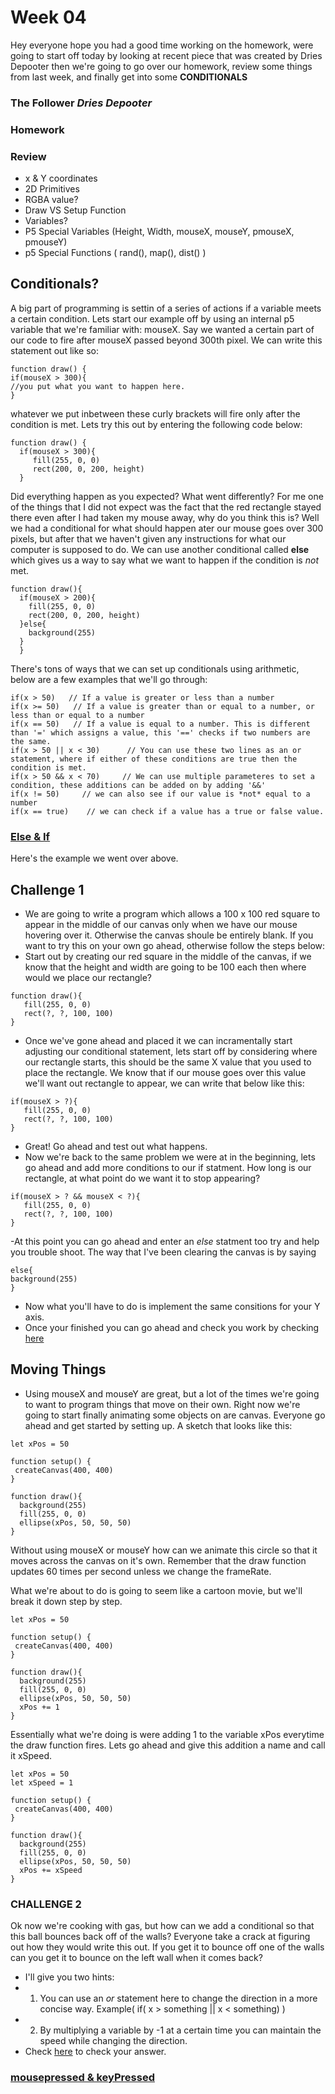 # Week 04
Hey everyone hope you had a good time working on the homework, were going to start off today by looking at recent piece that was created by Dries Depooter
then we're going to go over our homework, review some things from last week, and finally get into some **CONDITIONALS**



### The Follower *Dries Depooter*


### Homework


### Review
 - x & Y coordinates
 - 2D Primitives
 - RGBA value?
 - Draw VS Setup Function
 - Variables?
 - P5 Special Variables (Height, Width, mouseX, mouseY, pmouseX, pmouseY)
 - p5 Special Functions ( rand(), map(), dist() )

## Conditionals?

A big part of programming is settin of a series of actions if a variable meets a certain condition. Lets start our example off by using an internal p5 variable that we're familiar with: mouseX. Say we wanted a certain part of our code to fire after mouseX passed beyond 300th pixel. We can write this statement out like so:

```
function draw() {
if(mouseX > 300){
//you put what you want to happen here.
}
```

whatever we put inbetween these curly brackets will fire only after the condition is met. Lets try this out by entering the following code below:

```
function draw() {
  if(mouseX > 300){
     fill(255, 0, 0)
     rect(200, 0, 200, height)
  }
```

Did everything happen as you expected? What went differently? For me one of the things that I did not expect was the fact that the red rectangle stayed there even after I had taken my mouse away, why do you think this is? Well we had a conditional for what should happen ater our mouse goes over 300 pixels, but after that we haven't given any instructions for what our computer is supposed to do. We can use another conditional called **else** which gives us a way to say what we want to happen if the condition is *not* met.

```
function draw(){
  if(mouseX > 200){
    fill(255, 0, 0)
    rect(200, 0, 200, height)
  }else{
    background(255)
  }
  }
```
There's tons of ways that we can set up conditionals using arithmetic, below are a few examples that we'll go through:

```
if(x > 50)   // If a value is greater or less than a number
if(x >= 50)   // If a value is greater than or equal to a number, or less than or equal to a number
if(x == 50)   // If a value is equal to a number. This is different than '=' which assigns a value, this '==' checks if two numbers are the same. 
if(x > 50 || x < 30)      // You can use these two lines as an or statement, where if either of these conditions are true then the condition is met. 
if(x > 50 && x < 70)     // We can use multiple parameteres to set a condition, these additions can be added on by adding '&&'
if(x != 50)     // we can also see if our value is *not* equal to a number
if(x == true)    // we can check if a value has a true or false value. 

```

### [Else & If](https://editor.p5js.org/dunkFig/sketches/Xyjzl68iC)
Here's the example we went over above.

## Challenge 1
 - We are going to write a program which allows a 100 x 100 red square to appear in the middle of our canvas only when we have our mouse hovering over it. Otherwise the canvas shoule be entirely blank. If you want to try this on your own go ahead, otherwise follow the steps below:
 - Start out by creating our red square in the middle of the canvas, if we know that the height and width are going to be 100 each then where would we place our rectangle?


```
function draw(){
   fill(255, 0, 0)
   rect(?, ?, 100, 100)
}
```

- Once we've gone ahead and placed it we can incramentally start adjusting our conditional statement, lets start off by considering where our rectangle starts, this should be the same X value that you used to place the rectangle. We know that if our mouse goes over this value we'll want out rectangle to appear, we can write that below like this:

```
if(mouseX > ?){
   fill(255, 0, 0)
   rect(?, ?, 100, 100)
}
```

- Great! Go ahead and test out what happens.
- Now we're back to the same problem we were at in the beginning, lets go ahead and add more conditions to our if statment. How long is our rectangle, at what point do we want it to stop appearing?


```
if(mouseX > ? && mouseX < ?){
   fill(255, 0, 0)
   rect(?, ?, 100, 100)
}
```

-At this point you can go ahead and enter an *else* statment too try and help you trouble shoot. The way that I've been clearing the canvas is by saying 


```
else{
background(255)
}
```
- Now what you'll have to do is implement the same consitions for your Y axis. 
- Once your finished you can go ahead and check you work by checking [here](https://editor.p5js.org/dunkFig/sketches/divT7FDTr)

## Moving Things
 - Using mouseX and mouseY are great, but a lot of the times we're going to want to program things that move on their own. Right now we're going to start finally animating some objects on are canvas. Everyone go ahead and get started by setting up. A sketch that looks like this:

```
let xPos = 50

function setup() {
 createCanvas(400, 400)
}

function draw(){
  background(255)
  fill(255, 0, 0)
  ellipse(xPos, 50, 50, 50)
}
```

Without using mouseX or mouseY how can we animate this circle so that it moves across the canvas on it's own. Remember that the draw function updates 60 times per second unless we change the frameRate. 

What we're about to do is going to seem like a cartoon movie, but we'll break it down step by step. 

```
let xPos = 50

function setup() {
 createCanvas(400, 400)
}

function draw(){
  background(255)
  fill(255, 0, 0)
  ellipse(xPos, 50, 50, 50)
  xPos += 1
}
```

Essentially what we're doing is were adding 1 to the variable xPos everytime the draw function fires. Lets go ahead and give this addition a name and call it xSpeed.

```
let xPos = 50
let xSpeed = 1

function setup() {
 createCanvas(400, 400)
}

function draw(){
  background(255)
  fill(255, 0, 0)
  ellipse(xPos, 50, 50, 50)
  xPos += xSpeed
}
```
### CHALLENGE 2
Ok now we're cooking with gas, but how can we add a conditional so that this ball bounces back off of the walls? Everyone take a crack at figuring out how they would write this out. If you get it to bounce off one of the walls can you get it to bounce on the left wall when it comes back?
- I'll give you two hints:
- 1. You can use an *or* statement here to change the direction in a more concise way. Example( if( x > something || x < something)  )
- 2. By multiplying a variable by -1 at a certain time you can maintain the speed while changing the direction.
- Check [here](https://editor.p5js.org/dunkFig/sketches/0M8pvINcM) to check your answer.




### [mousepressed & keyPressed](https://editor.p5js.org/dunkFig/sketches/_KRY77Tt1)



